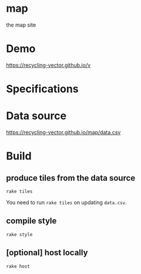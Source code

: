 # map
the map site

# Demo
https://recycling-vector.github.io/v

# Specifications
# Data source
https://recycling-vector.github.io/map/data.csv

# Build
## produce tiles from the data source
`rake tiles`

You need to run `rake tiles` on updating `data.csv`.

## compile style
`rake style`

## [optional] host locally
`rake host`


